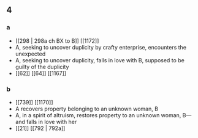 ## 4
### a
- [[298 | 298a ch BX to B]] [[1172]] 
- A, seeking to uncover duplicity by crafty enterprise, encounters the unexpected
- A, seeking to uncover duplicity, falls in love with B, supposed to be guilty of the duplicity
- [[62]] [[64]] [[1167]] 

### b
- [[739]] [[1170]] 
- A recovers property belonging to an unknown woman, B
- A, in a spirit of altruism, restores property to an unknown woman, B—and falls in love with her
- [[21]] [[792 | 792a]] 

